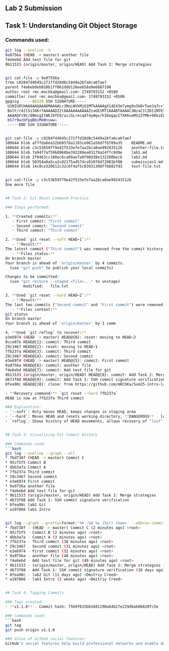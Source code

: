 ## Lab 2 Submission

## Task 1: Understanding Git Object Storage

### Commands used:
```bash
git log --oneline -3
9a9756a (HEAD -> master) another file
f4e6ebd Add test file for git
9b11533 (origin/master, origin/HEAD) Add Task 2: Merge strategies


git cat-file -p 9a97556a
tree c02847d4645c271ffd28d6c5449a26fa6ca6fae7
parent f4e6ebdeb010b1ff061ddb126ee658a9e6887198
author root <mc.mocbka@gmail.com> 1749793152 +0500
committer root <mc.mocbka@gmail.com> 1749793152 +0500
gpgsig -----BEGIN SSH SIGNATURE-----
 U1NIU0lHAAAAAQAAADMAAAALc3NoLWVkMjU1MTkAAAAgX14E43m7ymg9uSkBrTweJq7c+7
 BolF/r42l5z34K+7AAAAADZ2l0AAAAAAAAAAZzaGE1MTIAAABTAAAAC3NzaC1lZDI1NTE5
 AAAAQFz9C/8NmsgItW6J9fh9/aiiSLrecq4f4yWqx/hIKwgqvI7XK6veM52ZYMb+98kiEL
 bS7r9wzbFgqBmiMeBnsww=
 -----END SSH SIGNATURE-----


git cat-file -p c02847d4645c271ffd28d6c5449a26fa6ca6fae7
100644 blob af7fda8ea32b60578a1103ce061a50d7f6f09a35    README.md
100644 blob c3c53659f79e42f533efe7aa2bca0ae992435126    another-file.txt
100644 blob 7a94f7af59b8968be392288ea03179a24ffc9d9e    lab1.md
100644 blob 2f8463cc188ec6ca69ae7a0f98d38e132280becb    lab2.md
100644 blob 50354a0a5ca2c82175ad57dca910f8d72081bf08    submission1.md
100644 blob 14c8ce326612c32c6f4af5c03931308ffb682fd3    test-file.txt


git cat-file -p c3c53659f79e42f533efe7aa2bca0ae992435126
One more file


## Task 2: Git Reset Command Practice

### Steps performed:

1. **Created commits:**
   - First commit: "First commit"
   - Second commit: "Second commit"  
   - Third commit: "Third commit"

2. **Used `git reset --soft HEAD~1`:**
   - **Result:** 
The latest commit ("Third commit") was removed from the commit history, but its changes remain in the staging area (index).
   - **Files status:**
On branch master
Your branch is ahead of 'origin/master' by 4 commits.
  (use "git push" to publish your local commits)

Changes to be committed:
  (use "git restore --staged <file>..." to unstage)
        modified:   file.txt

3. **Used `git reset --hard HEAD~2`:**
   - **Result:** 
The last two commits ("Second commit" and "First commit") were removed from the commit history, and all associated changes were discarded from both the staging area and the working directory.
   - **Files content:**
git status             
On branch master
Your branch is ahead of 'origin/master' by 3 comm

4. **Used `git reflog` to recover:**
e3e6974 (HEAD -> master) HEAD@{0}: reset: moving to HEAD~2
0cce87e HEAD@{1}: commit: Third commit
29c3467 HEAD@{2}: reset: moving to HEAD~1
7fb237a HEAD@{3}: commit: Third commit
29c3467 HEAD@{4}: commit: Second commit
e3e6974 (HEAD -> master) HEAD@{5}: commit: First commit
9a9756a HEAD@{6}: commit: another file
f4e6ebd HEAD@{7}: commit: Add test file for git
9b11533 (origin/master, origin/HEAD) HEAD@{8}: commit: Add Task 2: Merge strategies
d673f88 HEAD@{9}: commit: Add Task 1: SSH commit signature verification
0fea98c HEAD@{10}: clone: from https://github.com/m0CbKa/Sum25-intro-labs.git

- **Recovery command:** `git reset --hard 7fb237a`
HEAD is now at 7fb237a Third commit

### Explanation:
- `--soft`: Only moves HEAD, keeps changes in staging area
- `--hard`: Moves HEAD and resets working directory, **DANGEROUS** - loses changes
- `reflog`: Shows history of HEAD movements, allows recovery of "lost" commits


## Task 3: Visualizing Git Commit History

### Commands used:
```bash
git log --oneline --graph --all
* 7bd738f (HEAD -> master) Commit C
* 95cf5f5 Commit B
* dbb3a7a Commit A
* 7fb237a Third commit
* 29c3467 Second commit
* e3e6974 First commit
* 9a9756a another file
* f4e6ebd Add test file for git
* 9b11533 (origin/master, origin/HEAD) Add Task 2: Merge strategies
* d673f88 Add Task 1: SSH commit signature verification
* 0fea98c lab2 Git
* a107866 lab1 Intro


git log --graph --pretty=format:'%h -%d %s (%cr) <%an>' --abbrev-commit --all
* 7bd738f - (HEAD -> master) Commit C (2 minutes ago) <root>
* 95cf5f5 - Commit B (2 minutes ago) <root>
* dbb3a7a - Commit A (3 minutes ago) <root>
* 7fb237a - Third commit (30 minutes ago) <root>
* 29c3467 - Second commit (31 minutes ago) <root>
* e3e6974 - First commit (32 minutes ago) <root>
* 9a9756a - another file (48 minutes ago) <root>
* f4e6ebd - Add test file for git (49 minutes ago) <root>
* 9b11533 - (origin/master, origin/HEAD) Add Task 2: Merge strategies (10 days ago) <root>
* d673f88 - Add Task 1: SSH commit signature verification (10 days ago) <root>
* 0fea98c - lab2 Git (11 days ago) <Dmitriy Creed>
* a107866 - lab1 Intro (2 weeks ago) <Dmitriy Creed>


## Task 4: Tagging Commits

### Tags created:
- **v1.1.0** - Commit hash: 75b9f615bb1601290a64b17e229dbab86820fc5e

### Commands used:
```bash
git tag
git push origin v1.1.0

### Value of GitHub social features:
GitHub's social features help build professional networks and enable developers to discover interesting projects, collaborate more effectively, and stay updated on work from colleagues and the broader open source community.

